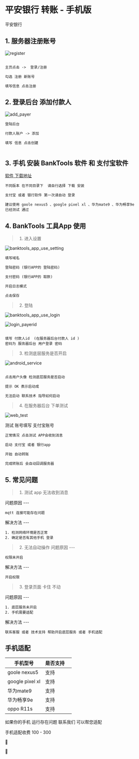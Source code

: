 # 平安银行 转账 - 手机版

平安银行


## 1. 服务器注册账号

![register](../../images/banktools/register.png)

```

主页点击 ->  登录/注册

勾选 注册 新账号 

填写信息 点击注册

```
## 2. 登录后台 添加付款人



![add_payer](../../images/banktools/add_payer.png)

```
登陆后台

付款人账户 -> 添加   

填写 信息 点击创建


```





## 3. 手机 安装 BankTools 软件  和 支付宝软件
[软件 下载地址](http://106.54.94.71:8848/release/android_Release/)

```
不同版本 在不同目录下  请自行选择 下载 安装

支付宝 或者 银行软件 第一次请自动 登录

建议使用 goole nexus5 、google pixel xl 、华为mate9 、华为畅享9e 
已经测试 通过 
```


## 4. BankTools 工具App 使用
> 1. 进入设置 


![banktools_app_use_setting](../../images/banktools/banktools_app_use_setting.png)

```
填写域名 

登陆密码 (银行APP的 登陆密码)   

支付密码 (银行APP的 取款) 

开启日志模式 

点击保存
```


> 2. 登陆 


![banktools_app_use_login](../../images/banktools/banktools_app_use_login.png)


![login_payerid](../../images/banktools/login_payerid.png)

```

填写 付款人id  (在服务器后台付款人 id )  
密码为 服务器后台 用户登录 密码

```


> 3. 检测底层服务是否开启

![android_service](../../images/banktools/android_service.png)

```

点击用户头像 检测底层服务是否启动

提示 OK 表示启动成

无法启动 联系技术 指导如何启动

```


> 4. 在服务器后台 下单测试

![web_test](../../images/banktools/web_test.png)

测试 账号填写 支付宝账号


```
正常情况 点击测试 APP会收到消息 

启动 支付宝 或者 银行app

开始 自动转账

完成转账后 会自动回调服务器 

```


## 5. 常见问题

>1. 测试 app 无法收到消息

问题原因   ---  

    mqtt 连接可能存在问题

解决方法   ---  

    1. 检测网络环境是否正常 
    2. 确定是否有其他手机 登录 

>2. 无法自动操作
问题原因   --- 

    权限未开启
    
解决方法   ---  
    
    开启权限

>3. 登录页面 卡住 不动 
    
问题原因   ---  

    1. 底层服务未开启
    2. 手机需要适配
        
解决方法   ---  

    联系客服 或者 技术支持 帮助开启底层服务 或者 手机适配
            








 
## 手机适配
|  手机型号   | 是否支持  | |
|  ----  | ----  |--- |
| goole nexus5  | 支持 | |
| google pixel xl  | 支持 | |
| 华为mate9  | 支持 | |
| 华为畅享9e  | 支持 | |
| oppo R11s  | 支持 | |

如果你的手机 运行存在问题 联系我们 可以帮您适配

手机适配收费 100 - 300






















